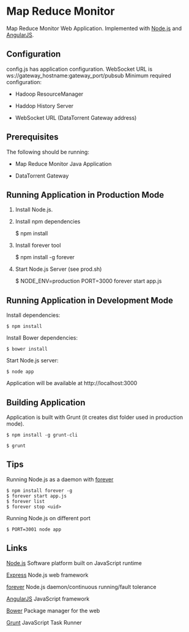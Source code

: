 Map Reduce Monitor
===============

Map Reduce Monitor Web Application. Implemented with [Node.js](http://nodejs.org/) and [AngularJS](http://angularjs.org/).

## Configuration
 config.js has application configuration. WebSocket URL is ws://gateway_hostname:gateway_port/pubsub
 Minimum required configuration:

 - Hadoop ResourceManager

 - Haddop History Server

 - WebSocket URL (DataTorrent Gateway address)

## Prerequisites

  The following should be running:

  - Map Reduce Monitor Java Application

  - DataTorrent Gateway


## Running Application in Production Mode

 1. Install Node.js.

 2. Install npm dependencies

    $ npm install

 3. Install forever tool

    $ npm install -g forever

 4. Start Node.js Server (see prod.sh)

    $ NODE_ENV=production PORT=3000 forever start app.js

## Running Application in Development Mode
 Install dependencies:

    $ npm install

 Install Bower dependencies:

    $ bower install

 Start Node.js server:

    $ node app

 Application will be available at http://localhost:3000

## Building Application

 Application is built with Grunt (it creates dist folder used in production mode).

    $ npm install -g grunt-cli

    $ grunt

## Tips

 Running Node.js as a daemon with [forever](https://github.com/nodejitsu/forever)

    $ npm install forever -g
    $ forever start app.js
    $ forever list
    $ forever stop <uid>

 Running Node.js on different port

    $ PORT=3001 node app

## Links

[Node.js](http://nodejs.org/) Software platform built on JavaScript runtime

[Express](https://github.com/visionmedia/express) Node.js web framework

[forever](https://github.com/nodejitsu/forever) Node.js daemon/continuous running/fault tolerance

[AngularJS](http://angularjs.org/) JavaScript framework

[Bower](http://bower.io/) Package manager for the web

[Grunt](http://gruntjs.com/) JavaScript Task Runner